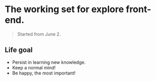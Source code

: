 # The working set for explore front-end.

> Started from June 2.

## Life goal
* Persist in learning new knowledge.
* Keep a normal mind!
* Be happy, the most important!
